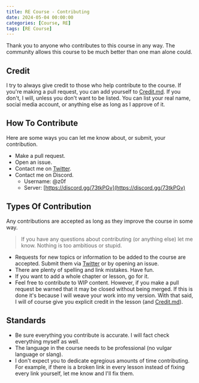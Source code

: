 ```yaml
---
title: RE Course - Contributing
date: 2024-05-04 00:00:00
categories: [Course, RE]
tags: [RE Course]
---
```


Thank you to anyone who contributes to this course in any way. The community allows this course to be much better than one man alone could.

## Credit

I try to always give credit to those who help contribute to the course. If you're making a pull request, you can add yourself to [Credit.md](Credit.md). If you don't, I will, unless you don't want to be listed. You can list your real name, social media account, or anything else as long as I approve of it.

## How To Contribute

Here are some ways you can let me know about, or submit, your contribution.

* Make a pull request.
* Open an issue.
* Contact me on [Twitter](https://twitter.com/0xZ0F).
* Contact me on Discord.
    * Username: @z0f
    * Server: [https://discord.gg/73tkPGv](https://discord.gg/73tkPGv)

## Types Of Contribution

Any contributions are accepted as long as they improve the course in some way.

> If you have any questions about contributing (or anything else) let me know. Nothing is too ambitious or stupid.

* Requests for new topics or information to be added to the course are accepted. Submit them via [Twitter](https://twitter.com/0xZ0F) or by opening an issue.
* There are plenty of spelling and link mistakes. Have fun.
* If you want to add a whole chapter or lesson, go for it.
* Feel free to contribute to WIP content. However, if you make a pull request be warned that it may be closed without being merged. If this is done it's because I will weave your work into my version. With that said, I will of course give you explicit credit in the lesson (and [Credit.md](Credit.md)).

## Standards

* Be sure everything you contribute is accurate. I will fact check everything myself as well.
* The language in the course needs to be professional (no vulgar language or slang). 
* I don't expect you to dedicate egregious amounts of time contributing. For example, if there is a broken link in every lesson instead of fixing every link yourself, let me know and I'll fix them.